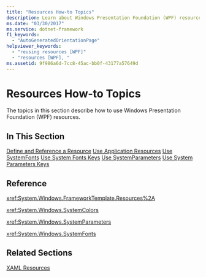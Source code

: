 ```yaml
---
title: "Resources How-to Topics"
description: Learn about Windows Presentation Foundation (WPF) resources and how to use these resources from this list of how-to topics.
ms.date: "03/30/2017"
ms.service: dotnet-framework
f1_keywords: 
  - "AutoGeneratedOrientationPage"
helpviewer_keywords: 
  - "reusing resources [WPF]"
  - "resources [WPF], "
ms.assetid: 9f986a6d-7cc8-45ac-bb0f-43177a57649d
---
```

# Resources How-to Topics

The topics in this section describe how to use Windows Presentation Foundation (WPF) resources.

## In This Section

[Define and Reference a Resource](../systems/xaml-resources-how-to-define-and-reference.md)
[Use Application Resources](../systems/xaml-resources-how-to-use-application.md)
[Use SystemFonts](../systems/xaml-resources-how-to-use-system.md)
[Use System Fonts Keys](../systems/xaml-resources-how-to-use-system.md)
[Use SystemParameters](../systems/xaml-resources-how-to-use-system.md)
[Use System Parameters Keys](../systems/xaml-resources-how-to-use-system.md)

## Reference

<xref:System.Windows.FrameworkTemplate.Resources%2A>

<xref:System.Windows.SystemColors>

<xref:System.Windows.SystemParameters>

<xref:System.Windows.SystemFonts>

## Related Sections

[XAML Resources](../systems/xaml-resources-overview.md)
